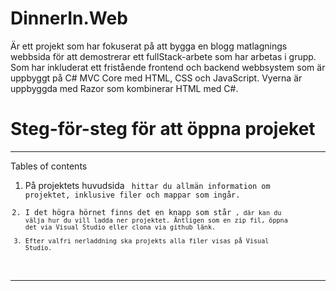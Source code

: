 # DinnerIn.Web 
Är ett projekt som har fokuserat på att bygga en blogg matlagnings webbsida för att demostrerar ett fullStack-arbete som 
har arbetas i grupp. Som har inkluderat ett fristående frontend och backend webbsystem som är uppbyggt på C# MVC Core med 
HTML, CSS och JavaScript. Vyerna är uppbyggda med Razor som kombinerar HTML med C#.
# Steg-för-steg för att öppna projeket 
*******
Tables of contents  
 1. På projektets huvudsida <code> hittar du allmän information om projektet, inklusive filer och mappar som ingår.
 2. I det högra hörnet finns det en knapp som står <code>, där kan du välja hur du vill ladda ner projektet. Äntligen som en zip
  fil, öppna det via Visual Studio eller clona via github länk. 
 3. Efter valfri nerladdning ska projekts alla filer visas på Visual Studio.
 *******
